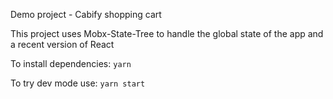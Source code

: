 Demo project - Cabify shopping cart

This project uses Mobx-State-Tree to handle the global state of the app and a recent version of React

To install dependencies: `yarn`

To try dev mode use: `yarn start`
